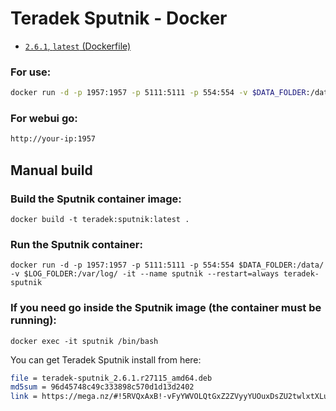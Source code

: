 
# Teradek Sputnik - Docker

* [`2.6.1`, `latest` (Dockerfile)](https://github.com/ljgago/teradek-sputnik/blob/master/Dockerfile)

### For use:

``` bash
docker run -d -p 1957:1957 -p 5111:5111 -p 554:554 -v $DATA_FOLDER:/data/ -v $LOG_FOLDER:/var/log/ -it --name sputnik --restart=always ljgago/teradek-sputnik
```

### For webui go:

``` html
http://your-ip:1957
```

## Manual build

### Build the Sputnik container image:

```
docker build -t teradek:sputnik:latest .
```

### Run the Sputnik container:

```
docker run -d -p 1957:1957 -p 5111:5111 -p 554:554 $DATA_FOLDER:/data/ -v $LOG_FOLDER:/var/log/ -it --name sputnik --restart=always teradek-sputnik
```

### If you need go inside the Sputnik image (the container must be running):

```
docker exec -it sputnik /bin/bash
```

You can get Teradek Sputnik install from here:

``` bash
file = teradek-sputnik_2.6.1.r27115_amd64.deb
md5sum = 96d45748c49c333898c570d1d13d2402
link = https://mega.nz/#!5RVQxAxB!-vFyYWVOLQtGxZ2ZVyyYUOuxDsZU2twlxtXLuS9EiWk
```

